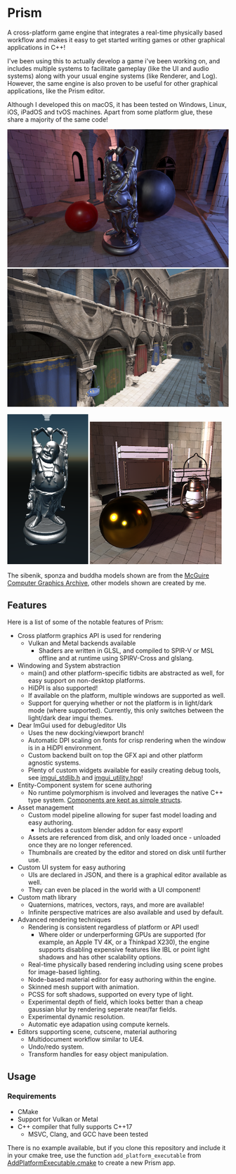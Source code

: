 # Prism
A cross-platform game engine that integrates a real-time physically based workflow and makes it easy to get started writing games or other graphical applications in C++!

I've been using this to actually develop a game i've been working on, and includes multiple systems to facilitate gameplay (like the UI and audio systems) along with your usual engine systems (like Renderer, and Log). However, the same engine is also proven to be useful for other graphical applications, like the Prism editor.

Although I developed this on macOS, it has been tested on Windows, Linux,  iOS, iPadOS and tvOS machines. Apart from some platform glue, these share a majority of the same code!

![pcss](https://github.com/redstrate/prism/blob/master/misc/pcss.png?raw=true)
![sponza](https://github.com/redstrate/prism/blob/master/misc/sponza.png?raw=true)

![buddha](https://github.com/redstrate/prism/blob/master/misc/buddha.png?raw=true)
![custom models](https://github.com/redstrate/prism/blob/master/misc/custom%20models.png?raw=true)

The sibenik, sponza and buddha models shown are from the [McGuire Computer Graphics Archive](https://casual-effects.com/data/), other models shown are created by me.

## Features
Here is a list of some of the notable features of Prism:

* Cross platform graphics API is used for rendering
	* Vulkan and Metal backends available
        * Shaders are written in GLSL, and compiled to SPIR-V or MSL offline and at runtime using SPIRV-Cross and glslang.
* Windowing and System abstraction
	* main() and other platform-specific tidbits are abstracted as well, for easy support on non-desktop platforms.
    * HiDPI is also supported!
	* If available on the platform, multiple windows are supported as well.
	* Support for querying whether or not the platform is in light/dark mode (where supported). Currently, this only switches between the light/dark dear imgui themes.
* Dear ImGui used for debug/editor UIs
	* Uses the new docking/viewport branch!
	* Automatic DPI scaling on fonts for crisp rendering when the window is in a HiDPI environment.
	* Custom backend built on top the GFX api and other platform agnostic systems.
	* Plenty of custom widgets available for easily creating debug tools, see [imgui_stdlib.h](https://github.com/redstrate/prism/blob/master/extern/imgui/include/imgui_stdlib.h) and [imgui_utility.hpp](https://github.com/redstrate/prism/blob/master/engine/core/include/imgui_utility.hpp)!
* Entity-Component system for scene authoring
	* No runtime polymorphism is involved and leverages the native C++ type system. [Components are kept as simple structs](https://github.com/redstrate/prism/blob/master/engine/core/include/components.hpp).
* Asset management
	* Custom model pipeline allowing for super fast model loading and easy authoring.
		* Includes a custom blender addon for easy export!
	* Assets are referenced from disk, and only loaded once - unloaded once they are no longer referenced.
	* Thumbnails are created by the editor and stored on disk until further use.
* Custom UI system for easy authoring
	* UIs are declared in JSON, and there is a graphical editor available as well.
	* They can even be placed in the world with a UI component!
* Custom math library
	* Quaternions, matrices, vectors, rays, and more are available!
	* Infinite perspective matrices are also available and used by default.
* Advanced rendering techniques
	* Rendering is consistent regardless of platform or API used!
		* Where older or underperforming GPUs are supported (for example, an Apple TV 4K, or a Thinkpad X230), the engine supports disabling expensive features like IBL or point light shadows and has other scalability options.
	* Real-time physically based rendering including using scene probes for image-based lighting.
	* Node-based material editor for easy authoring within the engine.
	* Skinned mesh support with animation.
	* PCSS for soft shadows, supported on every type of light.
	* Experimental depth of field, which looks better than a cheap gaussian blur by rendering seperate near/far fields.
	* Experimental dynamic resolution.
	* Automatic eye adapation using compute kernels.
* Editors supporting scene, cutscene, material authoring
	* Multidocument workflow similar to UE4.
	* Undo/redo system.
	* Transform handles for easy object manipulation.

## Usage
### Requirements
* CMake
* Support for Vulkan or Metal
* C++ compiler that fully supports C++17
	* MSVC, Clang, and GCC have been tested

There is no example available, but if you clone this repository and include it in your cmake tree, use the function `add_platform_executable` from [AddPlatformExecutable.cmake](https://github.com/redstrate/prism/blob/master/cmake/AddPlatformExecutable.cmake) to create a new Prism app.
